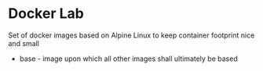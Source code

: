 # Docker Lab

Set of docker images based on Alpine Linux to keep container footprint nice and small

- base - image upon which all other images shall ultimately be based
